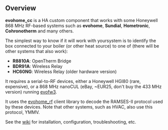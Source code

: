 ## Overview
**evohome_cc** is a HA custom component that works with some Honeywell 868 MHz RF-based systems such as **evohome**, **Sundial**, **Hometronic**, **Cohronotherm** and many others.  

The simplest way to know if it will work with yoursystem is to identify the box connected to your boiler (or other heat source) to one of (there will be other systems that also work):
 - **R8810A**: OpenTherm Bridge
 - **BDR91A**: Wireless Relay
 - **HC60NG**: Wireless Relay (older hardware version)

It requires a serial-to-RF devices, either a Honeywell HGI80 (rare, expensive), or a 868 MHz nanoCUL (eBay, ~EUR25, don't buy the 433 MHz version) running [evofw3](https://github.com/ghoti57/evofw3).

It uses the [evohome_rf](https://github.com/zxdavb/evohome_rf) client library to decode the RAMSES-II protocol used by these devices. Note that other systems, such as HVAC, also use this protocol, YMMV.

See the [wiki](https://github.com/zxdavb/evohome_cc/wiki) for installation, configuration, troubleshooting, etc.
